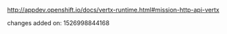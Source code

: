 http://appdev.openshift.io/docs/vertx-runtime.html#mission-http-api-vertx

 
 changes added on: 1526998844168